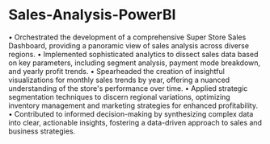 # Sales-Analysis-PowerBI

•	Orchestrated the development of a comprehensive Super Store Sales Dashboard, providing a panoramic view of sales analysis across diverse regions.
•	Implemented sophisticated analytics to dissect sales data based on key parameters, including segment analysis, payment mode breakdown, and yearly profit trends.
•	Spearheaded the creation of insightful visualizations for monthly sales trends by year, offering a nuanced understanding of the store's performance over time.
•	Applied strategic segmentation techniques to discern regional variations, optimizing inventory management and marketing strategies for enhanced profitability.
•	Contributed to informed decision-making by synthesizing complex data into clear, actionable insights, fostering a data-driven approach to sales and business strategies.

